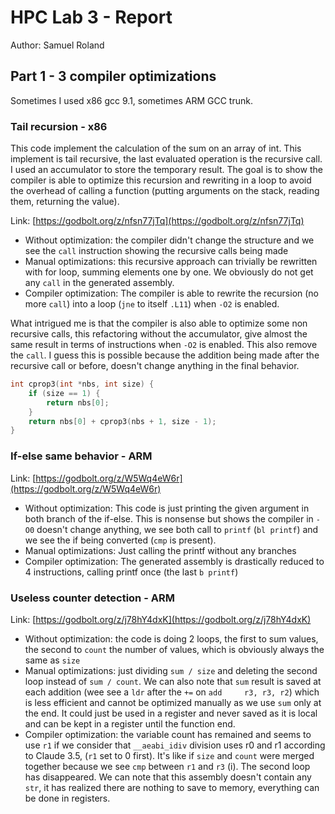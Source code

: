 # HPC Lab 3 - Report
Author: Samuel Roland

## Part 1 - 3 compiler optimizations

Sometimes I used x86 gcc 9.1, sometimes ARM GCC trunk.

### Tail recursion - x86
This code implement the calculation of the sum on an array of int. This implement is tail recursive, the last evaluated operation is the recursive call. I used an accumulator to store the temporary result. The goal is to show the compiler is able to optimize this recursion and rewriting in a loop to avoid the overhead of calling a function (putting arguments on the stack, reading them, returning the value).

Link: [https://godbolt.org/z/nfsn77jTq](https://godbolt.org/z/nfsn77jTq)
- Without optimization: the compiler didn't change the structure and we see the `call` instruction showing the recursive calls being made
- Manual optimizations: this recursive approach can trivially be rewritten with for loop, summing elements one by one. We obviously do not get any `call` in the generated assembly.
- Compiler optimization: The compiler is able to rewrite the recursion (no more `call`) into a loop (`jne` to itself `.L11`) when `-O2` is enabled.

What intrigued me is that the compiler is also able to optimize some non recursive calls, this refactoring without the accumulator, give almost the same result in terms of instructions when `-O2` is enabled. This also remove the `call`. I guess this is possible because the addition being made after the recursive call or before, doesn't change anything in the final behavior.
```c
int cprop3(int *nbs, int size) {
    if (size == 1) {
        return nbs[0];
    }
    return nbs[0] + cprop3(nbs + 1, size - 1);
}
```

### If-else same behavior - ARM

Link: [https://godbolt.org/z/W5Wq4eW6r](https://godbolt.org/z/W5Wq4eW6r)
- Without optimization: This code is just printing the given argument in both branch of the if-else. This is nonsense but shows the compiler in `-O0` doesn't change anything, we see both call to `printf` (`bl printf`) and we see the if being converted (`cmp` is present).
- Manual optimizations: Just calling the printf without any branches
- Compiler optimization: The generated assembly is drastically reduced to 4 instructions, calling printf once (the last `b printf`)

### Useless counter detection - ARM
Link: [https://godbolt.org/z/j78hY4dxK](https://godbolt.org/z/j78hY4dxK)
- Without optimization: the code is doing 2 loops, the first to sum values, the second to `count` the number of values, which is obviously always the same as `size`
- Manual optimizations: just dividing `sum / size` and deleting the second loop instead of `sum / count`. We can also note that `sum` result is saved at each addition (wee see a `ldr` after the `+=` on `add     r3, r3, r2`) which is less efficient and cannot be optimized manually as we use `sum` only at the end. It could just be used in a register and never saved as it is local and can be kept in a register until the function end.
- Compiler optimization: the variable count has remained and seems to use `r1` if we consider that `__aeabi_idiv` division uses r0 and r1 according to Claude 3.5, (`r1` set to 0 first). It's like if `size` and `count` were merged together because we see `cmp` between `r1` and `r3` (i). The second loop has disappeared. We can note that this assembly doesn't contain any `str`, it has realized there are nothing to save to memory, everything can be done in registers.

